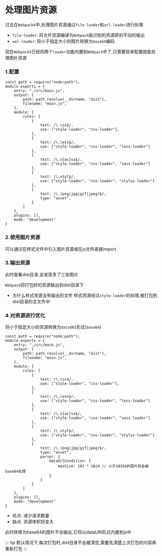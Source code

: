 <h1>处理图片资源</h1>

过去在`Webpack4`中,处理图片资源通过`file-loader`和`url-loader`进行处理

* `file-loader`: 将文件资源编译为`Webpack`能识别的资源原封不动的输出
* `uel-loader`: 将小于指定大小的图片转换为`base64`编码

现在`Webpack5`已经将两个`loader`功能内置到`Webpack`中了,只需要简单配置就能处理图片资源

### 1.配置
```javascript{26-29} title="webpack.config.js"
const path = require("node:path");
module.exports = {
    entry: "./src/main.js",
    output: {
        path: path.resolve(__dirname, "dist"),
        filename: "main.js",
    },
    module: {
        rules: [
            {
                test: /\.css$/,
                use: ["style-loader", "css-loader"],
            },
            {
                test: /\.less$/,
                use: ["style-loader", "css-loader", "less-loader"]
            },
            {
                test: /\.s[ac]ss$/,
                use: ["style-loader", "css-loader", "sass-loader"]
            },
            {
                test: /\.styl$/,
                use: ["style-loader", "css-loader", "stylus-loader"]
            },
            {
                test: /\.(png|jpg|gif|jpeg)$/,
                type: "asset",
            }
        ]
    },
    plugins: [],
    mode: "development"
}
```

### 2.使用图片资源
可以通过在样式文件中引入图片资源或在js文件直接import

### 3.输出资源
此时查看dist目录,会发现多了三张图片

`Webpack`将打包好的资源输出到dist目录下

* 为什么样式资源没有输出的文件
样式资源经过`style-loader`的处理,被打包到dist目录的主文件中

### 4.对资源进行优化
将小于指定大小的资源转换为`dataURI`形式(`base64`)
```javascript{29-33} title="webpack.config.js"
const path = require("node:path");
module.exports = {
    entry: "./src/main.js",
    output: {
        path: path.resolve(__dirname, "dist"),
        filename: "main.js",
    },
    module: {
        rules: [
            {
                test: /\.css$/,
                use: ["style-loader", "css-loader"],
            },
            {
                test: /\.less$/,
                use: ["style-loader", "css-loader", "less-loader"]
            },
            {
                test: /\.s[ac]ss$/,
                use: ["style-loader", "css-loader", "sass-loader"]
            },
            {
                test: /\.styl$/,
                use: ["style-loader", "css-loader", "stylus-loader"]
            },
            {
                test: /\.(png|jpg|gif|jpeg)$/,
                type: "asset",
                parser: {
                    dataUrlCondition: {
                        maxSize: 103 * 1024 // 小于103kb的图片将会被base64处理
                    }
                }
            }
        ]
    },
    plugins: [],
    mode: "development"
}
```
* 优点: 减少请求数量
* 缺点: 资源体积将变大

此时转换为base64的图片不会输出,它将以dataURI形式内置到js中

::: tip
默认情况下,每次打包时,dist目录不会被清空,需要先清楚上次打包的内容再重新打包
:::
